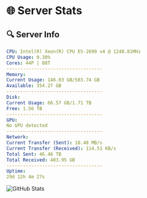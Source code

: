 # 🌐 Server Stats
## 🔍 Server Info
```yaml
CPU: Intel(R) Xeon(R) CPU E5-2699 v4 @ 1248.81MHz
CPU Usage: 0.30%
Cores: 44P | 88T
-----------------------------------
Memory:
Current Usage: 146.03 GB/503.74 GB
Available: 354.27 GB
-----------------------------------
Disk:
Current Usage: 66.57 GB/1.71 TB
Free: 1.56 TB
-----------------------------------
GPU:
No GPU detected
-----------------------------------
Network:
Current Transfer (Sent): 18.48 MB/s
Current Transfer (Received): 114.51 KB/s
Total Sent: 46.46 TB
Total Received: 403.95 GB
-----------------------------------
Uptime:
29d 12h 4m 27s
```
![GitHub Stats](https://img.shields.io/badge/Updated-2025-04-06_09:27:16-blue)